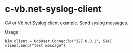 # c-vb.net-syslog-client
C# or Vb.net Syslog client example. Send syslog messages.

Usage : 

    
    Dim client = UdpUser.ConnectTo("127.0.0.1", 514)
    client.Send("test message")
